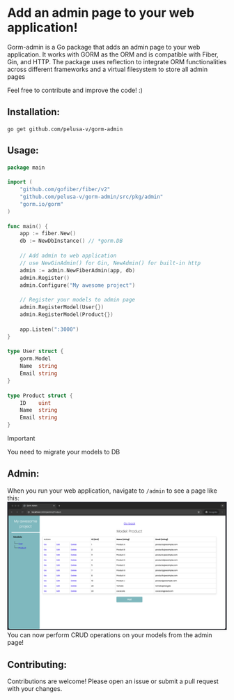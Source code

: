 # Add an admin page to your web application!

Gorm-admin is a Go package that adds an admin page to your web application. It works with GORM as the ORM and is compatible with Fiber, Gin, and HTTP. The package uses reflection to integrate ORM functionalities across different frameworks and a virtual filesystem to store all admin pages

Feel free to contribute and improve the code! :)

## Installation:
```
go get github.com/pelusa-v/gorm-admin
```

## Usage:
```go
package main

import (
    "github.com/gofiber/fiber/v2"
    "github.com/pelusa-v/gorm-admin/src/pkg/admin"
    "gorm.io/gorm"
)

func main() {
    app := fiber.New()
    db := NewDbInstance() // *gorm.DB

    // Add admin to web application
    // use NewGinAdmin() for Gin, NewAdmin() for built-in http
    admin := admin.NewFiberAdmin(app, db)
    admin.Register()
    admin.Configure("My awesome project")

    // Register your models to admin page
    admin.RegisterModel(User{})
    admin.RegisterModel(Product{})
    
    app.Listen(":3000")
}

type User struct {
    gorm.Model
    Name  string
    Email string
}

type Product struct {
    ID    uint
    Name  string
    Email string
}

```

> [!IMPORTANT]
> You need to migrate your models to DB

## Admin:
When you run your web application, navigate to `/admin` to see a page like this:
![Example GIF](Demo.png)
You can now perform CRUD operations on your models from the admin page!

## Contributing:
Contributions are welcome! Please open an issue or submit a pull request with your changes.
